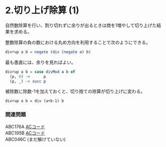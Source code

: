 # 2.切り上げ除算 \(1\)

自然数除算を行い、割り切れずに余りが出るときは商を1増やして切り上げた結果を求める。

整数除算の負の数における丸め方向を利用することで次のようにできる。

```haskell
divrup a b = negate (div (negate a) b)
```

最も愚直には、余りを見ればよい。

```haskell
divrup a b = case divMod a b of
  (p, 0) ->      p
  (p, _) -> succ p
```

被除数に除数-1を加えておくと、切り捨ての除算が切り上げに変わる。

```text
divrup a b = div (a+b-1) b
```

### 関連問題

ABC176A [ACコード](https://atcoder.jp/contests/abc176/submissions/22555330)  
ABC195B [ACコード](https://atcoder.jp/contests/abc195/submissions/22556731)  
ABC046C \(まだ解けていない\)

